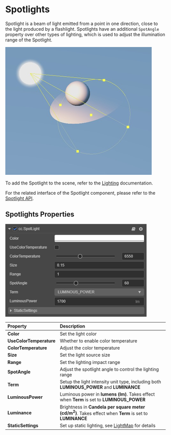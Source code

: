 # Spotlights

Spotlight is a beam of light emitted from a point in one direction, close to the light produced by a flashlight. Spotlights have an additional `SpotAngle` property over other types of lighting, which is used to adjust the illumination range of the Spotlight.

![spotlight](spot-light.jpg)

To add the Spotlight to the scene, refer to the [Lighting](../light.md) documentation.

For the related interface of the Spotlight component, please refer to the [Spotlight API](../../../api/en/classes/component_light.spotlight.html).

## Spotlights Properties

![image](spot-light-prop.png)

| Property | Description |
| :------- | :--- |
| **Color** | Set the light color  |
| **UseColorTemperature** | Whether to enable color temperature |
| **ColorTemperature** | Adjust the color temperature |
| **Size** | Set the light source size |
| **Range** | Set the lighting impact range |
| **SpotAngle** | Adjust the spotlight angle to control the lighting range |
| **Term** | Setup the light intensity unit type, including both **LUMINOUS_POWER** and **LUMINANCE** |
| **LuminousPower** | Luminous power in **lumens (lm)**. Takes effect when **Term** is set to **LUMINOUS_POWER** |
| **Luminance** | Brightness in **Candela per square meter (cd/m<sup>2</sup>)**. Takes effect when **Term** is set to **LUMINANCE** |
| **StaticSettings** | Set up static lighting, see [LightMap](../../../editor/lightmap/index.md) for details |
